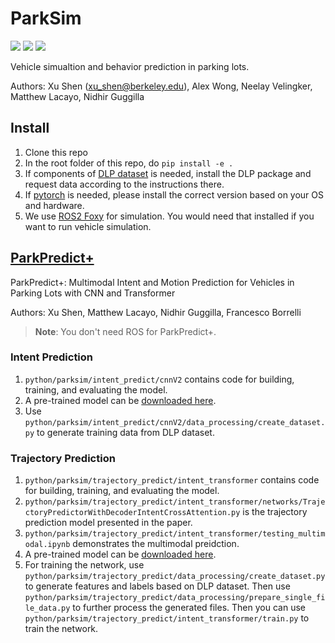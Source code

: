# ParkSim
![](https://img.shields.io/badge/language-python-blue)
![](https://img.shields.io/github/license/XuShenLZ/ParkSim)
![](https://img.shields.io/badge/ROS-foxy-red)

Vehicle simualtion and behavior prediction in parking lots.

Authors: Xu Shen (xu_shen@berkeley.edu), Alex Wong, Neelay Velingker, Matthew Lacayo, Nidhir Guggilla

## Install
1. Clone this repo
2. In the root folder of this repo, do `pip install -e .`
3. If components of [DLP dataset](https://github.com/MPC-Berkeley/dlp-dataset) is needed, install the DLP package and request data according to the instructions there.
4. If [pytorch](https://pytorch.org/) is needed, please install the correct version based on your OS and hardware.
5. We use [ROS2 Foxy](https://docs.ros.org/en/foxy/index.html) for simulation. You would need that installed if you want to run vehicle simulation.

## [ParkPredict+](https://arxiv.org/abs/2204.10777)

ParkPredict+: Multimodal Intent and Motion Prediction for Vehicles in Parking Lots with CNN and Transformer

Authors: Xu Shen, Matthew Lacayo, Nidhir Guggilla, Francesco Borrelli

> **Note**: You don't need ROS for ParkPredict+.

### Intent Prediction
1. `python/parksim/intent_predict/cnnV2` contains code for building, training, and evaluating the model.
2. A pre-trained model can be [downloaded here](https://drive.google.com/file/d/1LVQJRQmjGfGchxhMRchiZRCjrlFDVch-/view?usp=sharing).
3. Use `python/parksim/intent_predict/cnnV2/data_processing/create_dataset.py` to generate training data from DLP dataset.

### Trajectory Prediction
1. `python/parksim/trajectory_predict/intent_transformer` contains code for building, training, and evaluating the model.
2. `python/parksim/trajectory_predict/intent_transformer/networks/TrajectoryPredictorWithDecoderIntentCrossAttention.py` is the trajectory prediction model presented in the paper.
3. `python/parksim/trajectory_predict/intent_transformer/testing_multimodal.ipynb` demonstrates the multimodal preidction.
4. A pre-trained model can be [downloaded here](https://drive.google.com/file/d/1c9KQXwFMRIYPJo1sXJKepoBcrEme_HxU/view?usp=sharing).
5. For training the network, use `python/parksim/trajectory_predict/data_processing/create_dataset.py` to generate features and labels based on DLP dataset. Then use `python/parksim/trajectory_predict/data_processing/prepare_single_file_data.py` to further process the generated files. Then you can use `python/parksim/trajectory_predict/intent_transformer/train.py` to train the network.
